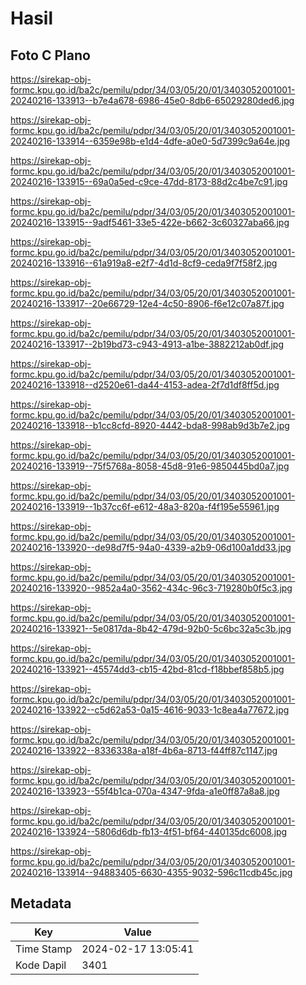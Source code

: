 # Hasil

## Foto C Plano

https://sirekap-obj-formc.kpu.go.id/ba2c/pemilu/pdpr/34/03/05/20/01/3403052001001-20240216-133913--b7e4a678-6986-45e0-8db6-65029280ded6.jpg

https://sirekap-obj-formc.kpu.go.id/ba2c/pemilu/pdpr/34/03/05/20/01/3403052001001-20240216-133914--6359e98b-e1d4-4dfe-a0e0-5d7399c9a64e.jpg

https://sirekap-obj-formc.kpu.go.id/ba2c/pemilu/pdpr/34/03/05/20/01/3403052001001-20240216-133915--69a0a5ed-c9ce-47dd-8173-88d2c4be7c91.jpg

https://sirekap-obj-formc.kpu.go.id/ba2c/pemilu/pdpr/34/03/05/20/01/3403052001001-20240216-133915--9adf5461-33e5-422e-b662-3c60327aba66.jpg

https://sirekap-obj-formc.kpu.go.id/ba2c/pemilu/pdpr/34/03/05/20/01/3403052001001-20240216-133916--61a919a8-e2f7-4d1d-8cf9-ceda9f7f58f2.jpg

https://sirekap-obj-formc.kpu.go.id/ba2c/pemilu/pdpr/34/03/05/20/01/3403052001001-20240216-133917--20e66729-12e4-4c50-8906-f6e12c07a87f.jpg

https://sirekap-obj-formc.kpu.go.id/ba2c/pemilu/pdpr/34/03/05/20/01/3403052001001-20240216-133917--2b19bd73-c943-4913-a1be-3882212ab0df.jpg

https://sirekap-obj-formc.kpu.go.id/ba2c/pemilu/pdpr/34/03/05/20/01/3403052001001-20240216-133918--d2520e61-da44-4153-adea-2f7d1df8ff5d.jpg

https://sirekap-obj-formc.kpu.go.id/ba2c/pemilu/pdpr/34/03/05/20/01/3403052001001-20240216-133918--b1cc8cfd-8920-4442-bda8-998ab9d3b7e2.jpg

https://sirekap-obj-formc.kpu.go.id/ba2c/pemilu/pdpr/34/03/05/20/01/3403052001001-20240216-133919--75f5768a-8058-45d8-91e6-9850445bd0a7.jpg

https://sirekap-obj-formc.kpu.go.id/ba2c/pemilu/pdpr/34/03/05/20/01/3403052001001-20240216-133919--1b37cc6f-e612-48a3-820a-f4f195e55961.jpg

https://sirekap-obj-formc.kpu.go.id/ba2c/pemilu/pdpr/34/03/05/20/01/3403052001001-20240216-133920--de98d7f5-94a0-4339-a2b9-06d100a1dd33.jpg

https://sirekap-obj-formc.kpu.go.id/ba2c/pemilu/pdpr/34/03/05/20/01/3403052001001-20240216-133920--9852a4a0-3562-434c-96c3-719280b0f5c3.jpg

https://sirekap-obj-formc.kpu.go.id/ba2c/pemilu/pdpr/34/03/05/20/01/3403052001001-20240216-133921--5e0817da-8b42-479d-92b0-5c6bc32a5c3b.jpg

https://sirekap-obj-formc.kpu.go.id/ba2c/pemilu/pdpr/34/03/05/20/01/3403052001001-20240216-133921--45574dd3-cb15-42bd-81cd-f18bbef858b5.jpg

https://sirekap-obj-formc.kpu.go.id/ba2c/pemilu/pdpr/34/03/05/20/01/3403052001001-20240216-133922--c5d62a53-0a15-4616-9033-1c8ea4a77672.jpg

https://sirekap-obj-formc.kpu.go.id/ba2c/pemilu/pdpr/34/03/05/20/01/3403052001001-20240216-133922--8336338a-a18f-4b6a-8713-f44ff87c1147.jpg

https://sirekap-obj-formc.kpu.go.id/ba2c/pemilu/pdpr/34/03/05/20/01/3403052001001-20240216-133923--55f4b1ca-070a-4347-9fda-a1e0ff87a8a8.jpg

https://sirekap-obj-formc.kpu.go.id/ba2c/pemilu/pdpr/34/03/05/20/01/3403052001001-20240216-133924--5806d6db-fb13-4f51-bf64-440135dc6008.jpg

https://sirekap-obj-formc.kpu.go.id/ba2c/pemilu/pdpr/34/03/05/20/01/3403052001001-20240216-133914--94883405-6630-4355-9032-596c11cdb45c.jpg


## Metadata

| Key        | Value               |
| ---------- | ------------------- |
| Time Stamp | 2024-02-17 13:05:41 |
| Kode Dapil | 3401                |



